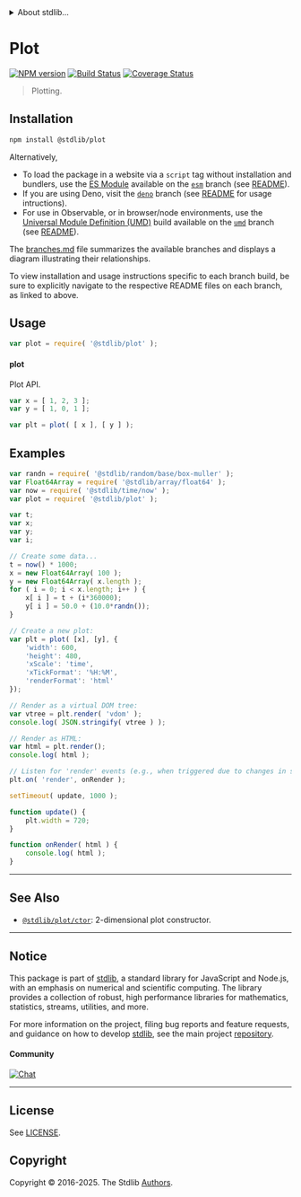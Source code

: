 <!--

@license Apache-2.0

Copyright (c) 2021 The Stdlib Authors.

Licensed under the Apache License, Version 2.0 (the "License");
you may not use this file except in compliance with the License.
You may obtain a copy of the License at

   http://www.apache.org/licenses/LICENSE-2.0

Unless required by applicable law or agreed to in writing, software
distributed under the License is distributed on an "AS IS" BASIS,
WITHOUT WARRANTIES OR CONDITIONS OF ANY KIND, either express or implied.
See the License for the specific language governing permissions and
limitations under the License.

-->


<details>
  <summary>
    About stdlib...
  </summary>
  <p>We believe in a future in which the web is a preferred environment for numerical computation. To help realize this future, we've built stdlib. stdlib is a standard library, with an emphasis on numerical and scientific computation, written in JavaScript (and C) for execution in browsers and in Node.js.</p>
  <p>The library is fully decomposable, being architected in such a way that you can swap out and mix and match APIs and functionality to cater to your exact preferences and use cases.</p>
  <p>When you use stdlib, you can be absolutely certain that you are using the most thorough, rigorous, well-written, studied, documented, tested, measured, and high-quality code out there.</p>
  <p>To join us in bringing numerical computing to the web, get started by checking us out on <a href="https://github.com/stdlib-js/stdlib">GitHub</a>, and please consider <a href="https://opencollective.com/stdlib">financially supporting stdlib</a>. We greatly appreciate your continued support!</p>
</details>

# Plot

[![NPM version][npm-image]][npm-url] [![Build Status][test-image]][test-url] [![Coverage Status][coverage-image]][coverage-url] <!-- [![dependencies][dependencies-image]][dependencies-url] -->

> Plotting.

<section class="installation">

## Installation

```bash
npm install @stdlib/plot
```

Alternatively,

-   To load the package in a website via a `script` tag without installation and bundlers, use the [ES Module][es-module] available on the [`esm`][esm-url] branch (see [README][esm-readme]).
-   If you are using Deno, visit the [`deno`][deno-url] branch (see [README][deno-readme] for usage intructions).
-   For use in Observable, or in browser/node environments, use the [Universal Module Definition (UMD)][umd] build available on the [`umd`][umd-url] branch (see [README][umd-readme]).

The [branches.md][branches-url] file summarizes the available branches and displays a diagram illustrating their relationships.

To view installation and usage instructions specific to each branch build, be sure to explicitly navigate to the respective README files on each branch, as linked to above.

</section>

<section class="usage">

## Usage

```javascript
var plot = require( '@stdlib/plot' );
```

#### plot

Plot API.

```javascript
var x = [ 1, 2, 3 ];
var y = [ 1, 0, 1 ];

var plt = plot( [ x ], [ y ] );
```

</section>

<!-- /.usage -->

<section class="examples">

## Examples

<!-- TODO: better examples -->

<!-- eslint no-undef: "error" -->

```javascript
var randn = require( '@stdlib/random/base/box-muller' );
var Float64Array = require( '@stdlib/array/float64' );
var now = require( '@stdlib/time/now' );
var plot = require( '@stdlib/plot' );

var t;
var x;
var y;
var i;

// Create some data...
t = now() * 1000;
x = new Float64Array( 100 );
y = new Float64Array( x.length );
for ( i = 0; i < x.length; i++ ) {
    x[ i ] = t + (i*360000);
    y[ i ] = 50.0 + (10.0*randn());
}

// Create a new plot:
var plt = plot( [x], [y], {
    'width': 600,
    'height': 480,
    'xScale': 'time',
    'xTickFormat': '%H:%M',
    'renderFormat': 'html'
});

// Render as a virtual DOM tree:
var vtree = plt.render( 'vdom' );
console.log( JSON.stringify( vtree ) );

// Render as HTML:
var html = plt.render();
console.log( html );

// Listen for 'render' events (e.g., when triggered due to changes in state):
plt.on( 'render', onRender );

setTimeout( update, 1000 );

function update() {
    plt.width = 720;
}

function onRender( html ) {
    console.log( html );
}
```

</section>

<!-- /.examples -->

<!-- Section for related `stdlib` packages. Do not manually edit this section, as it is automatically populated. -->

<section class="related">

* * *

## See Also

-   <span class="package-name">[`@stdlib/plot/ctor`][@stdlib/plot/ctor]</span><span class="delimiter">: </span><span class="description">2-dimensional plot constructor.</span>

</section>

<!-- /.related -->

<!-- Section for all links. Make sure to keep an empty line after the `section` element and another before the `/section` close. -->


<section class="main-repo" >

* * *

## Notice

This package is part of [stdlib][stdlib], a standard library for JavaScript and Node.js, with an emphasis on numerical and scientific computing. The library provides a collection of robust, high performance libraries for mathematics, statistics, streams, utilities, and more.

For more information on the project, filing bug reports and feature requests, and guidance on how to develop [stdlib][stdlib], see the main project [repository][stdlib].

#### Community

[![Chat][chat-image]][chat-url]

---

## License

See [LICENSE][stdlib-license].


## Copyright

Copyright &copy; 2016-2025. The Stdlib [Authors][stdlib-authors].

</section>

<!-- /.stdlib -->

<!-- Section for all links. Make sure to keep an empty line after the `section` element and another before the `/section` close. -->

<section class="links">

[npm-image]: http://img.shields.io/npm/v/@stdlib/plot.svg
[npm-url]: https://npmjs.org/package/@stdlib/plot

[test-image]: https://github.com/stdlib-js/plot/actions/workflows/test.yml/badge.svg?branch=main
[test-url]: https://github.com/stdlib-js/plot/actions/workflows/test.yml?query=branch:main

[coverage-image]: https://img.shields.io/codecov/c/github/stdlib-js/plot/main.svg
[coverage-url]: https://codecov.io/github/stdlib-js/plot?branch=main

<!--

[dependencies-image]: https://img.shields.io/david/stdlib-js/plot.svg
[dependencies-url]: https://david-dm.org/stdlib-js/plot/main

-->

[chat-image]: https://img.shields.io/gitter/room/stdlib-js/stdlib.svg
[chat-url]: https://app.gitter.im/#/room/#stdlib-js_stdlib:gitter.im

[stdlib]: https://github.com/stdlib-js/stdlib

[stdlib-authors]: https://github.com/stdlib-js/stdlib/graphs/contributors

[umd]: https://github.com/umdjs/umd
[es-module]: https://developer.mozilla.org/en-US/docs/Web/JavaScript/Guide/Modules

[deno-url]: https://github.com/stdlib-js/plot/tree/deno
[deno-readme]: https://github.com/stdlib-js/plot/blob/deno/README.md
[umd-url]: https://github.com/stdlib-js/plot/tree/umd
[umd-readme]: https://github.com/stdlib-js/plot/blob/umd/README.md
[esm-url]: https://github.com/stdlib-js/plot/tree/esm
[esm-readme]: https://github.com/stdlib-js/plot/blob/esm/README.md
[branches-url]: https://github.com/stdlib-js/plot/blob/main/branches.md

[stdlib-license]: https://raw.githubusercontent.com/stdlib-js/plot/main/LICENSE

<!-- <toc-links> -->

<!-- </toc-links> -->

<!-- <related-links> -->

[@stdlib/plot/ctor]: https://github.com/stdlib-js/plot/tree/main/ctor

<!-- </related-links> -->

</section>

<!-- /.links -->
